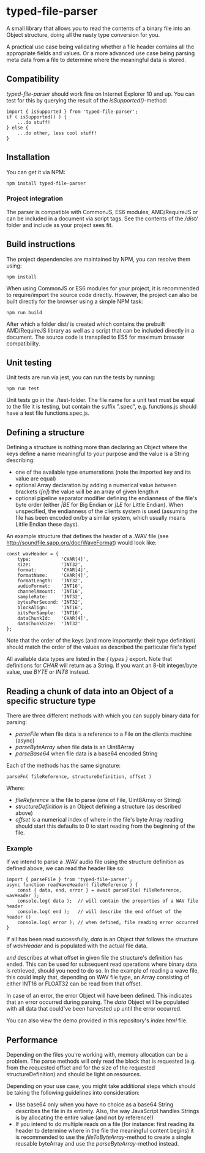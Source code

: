 # typed-file-parser

A small library that allows you to read the contents of a binary file into an
Object structure, doing all the nasty type conversion for you.

A practical use case being validating whether a file header contains all the
appropriate fields and values. Or a more advanced use case being parsing meta
data from a file to determine where the meaningful data is stored.

## Compatibility

_typed-file-parser_ should work fine on Internet Explorer 10 and up. You can
test for this by querying the result of the _isSupported()_-method:

```
import { isSupported } from 'typed-file-parser';
if ( isSupported() ) {
    ...do stuff!
} else {
    ...do other, less cool stuff!
}
```

## Installation

You can get it via NPM:

```
npm install typed-file-parser
```

### Project integration

The parser is compatible with CommonJS, ES6 modules, AMD/RequireJS or can be included in a document via script tags.
See the contents of the _/dist/_ folder and include as your project sees fit.

## Build instructions

The project dependencies are maintained by NPM, you can resolve them using:

```
npm install
```

When using CommonJS or ES6 modules for your project, it is recommended to require/import the source code directly.
However, the project can also be built directly for the browser using a simple NPM task:

```
npm run build
```

After which a folder dist/ is created which contains the prebuilt AMD/RequireJS library as well as a script that can be included directly in a document.
The source code is transpiled to ES5 for maximum browser compatibility.

## Unit testing

Unit tests are run via jest, you can run the tests by running:

```
npm run test
```

Unit tests go in the ./test-folder. The file name for a unit test must be equal to the file it is testing, but contain the suffix ".spec", e.g. functions.js should have a test file functions.spec.js.

## Defining a structure

Defining a structure is nothing more than declaring an Object where the keys
define a name meaningful to your purpose and the value is a String describing:

* one of the available type enumerations (note the imported key and its value are equal)
* optional Array declaration by adding a numerical value between brackets (_[n]_) the
  value will be an array of given length _n_
* optional pipeline separator modifier defining the endianness of the file's byte order
  (either _|BE_ for Big Endian or _|LE_ for Little Endian). When unspecified, the
  endianness of the clients system is used (assuming the file has been encoded on/by a similar
  system, which usually means Little Endian these days).

An example structure that defines the header of a .WAV file (see http://soundfile.sapp.org/doc/WaveFormat)
would look like:

```
const wavHeader = {
    type:           'CHAR[4]',
    size:           'INT32',
    format:         'CHAR[4]',
    formatName:     'CHAR[4]',
    formatLength:   'INT32',
    audioFormat:    'INT16',
    channelAmount:  'INT16',
    sampleRate:     'INT32',
    bytesPerSecond: 'INT32',
    blockAlign:     'INT16',
    bitsPerSample:  'INT16',
    dataChunkId:    'CHAR[4]',
    dataChunkSize:  'INT32'
};
```

Note that the order of the keys (and more importantly: their type definition) should match
the order of the values as described the particular file's type!

All available data types are listed in the _{ types }_ export. Note that definitions
for _CHAR_ will return as a String. If you want an 8-bit integer/byte value, use
_BYTE_ or _INT8_ instead.

## Reading a chunk of data into an Object of a specific structure type

There are three different methods with which you can supply binary data for parsing:

* _parseFile_ when file data is a reference to a File on the clients machine (async)
* _parseByteArray_ when file data is an Uint8Array
* _parseBase64_ when file data is a base64 encoded String

Each of the methods has the same signature:

```
parseFn( fileReference, structureDefinition, offset )
```

Where:

* _fileReference_ is the file to parse (one of File, Uint8Array or String)
* _structureDefinition_ is an Object defining a structure (as described above)
* _offset_ is a numerical index of where in the file's byte Array reading should start
  this defaults to 0 to start reading from the beginning of the file.

### Example

If we intend to parse a .WAV audio file using the structure definition as defined
above, we can read the header like so:

```
import { parseFile } from 'typed-file-parser';
async function readWaveHeader( fileReference ) {
    const { data, end, error } = await parseFile( fileReference, wavHeader );
    console.log( data );  // will contain the properties of a WAV file header
    console.log( end );   // will describe the end offset of the header ()
    console.log( error ); // when defined, file reading error occurred
}
```

If all has been read successfully, _data_ is an Object that follows
the structure of _wavHeader_ and is populated with the actual file data.

_end_ describes at what offset in given file the structure's definition has ended.
This can be used for subsequent read operations where binary data is retrieved,
should you need to do so. In the example of reading a wave file, this could imply
that, depending on WAV file type, an Array consisting of either INT16 or FLOAT32
can be read from that offset.

In case of an error, the error Object will have been defined. This indicates
that an error occurred during parsing. The _data_ Object will be populated
with all data that could've been harvested up until the error occurred.

You can also view the demo provided in this repository's _index.html_ file.

## Performance

Depending on the files you're working with, memory allocation can be a problem.
The parse methods will only read the block that is requested (e.g. from the
requested offset and for the size of the requested structureDefinition) and
should be light on resources.

Depending on your use case, you might take additional steps which should be
taking the following guidelines into consideration:

* Use base64 only when you have no choice as a base64 String describes the
  file in its entirety. Also, the way JavaScript handles Strings is by
  allocating the entire value (and not by reference!)
* If you intend to do multiple reads on a file (for instance: first reading
  its header to determine where in the file the meaningful content begins) it
  is recommended to use the _fileToByteArray_-method to create a single
  reusable byteArray and use the _parseByteArray_-method instead.
